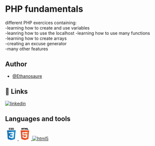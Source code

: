 # PHP fundamentals

different PHP exercices containing:  
-learning how to create and use variables  
-leanring how to use the localhost
-learning how to use many functions  
-learning how to create arrays  
-creating an excuse generator  
-many other features

## Author

- [@Ethanosaure](https://www.github.com/Ethanosaure)

## 🔗 Links

[![linkedin](https://img.shields.io/badge/linkedin-0A66C2?style=for-the-badge&logo=linkedin&logoColor=white)](https://www.linkedin.com/)

## Languages and tools

<a href="https://www.w3schools.com/css/" target="_blank" rel="noreferrer"> <img src="https://raw.githubusercontent.com/devicons/devicon/master/icons/css3/css3-original-wordmark.svg" alt="css3" width="40" height="40"/> </a> <a href="https://www.w3.org/html/" target="_blank" rel="noreferrer"> <img src="https://raw.githubusercontent.com/devicons/devicon/master/icons/html5/html5-original-wordmark.svg" alt="html5" width="40" height="40"/> </a>
</a> <a href="https://www.php.net/download-logos.php" target="_blank" rel="noreferrer"> <img src="https://www.php.net/images/logos/new-php-logo.svg" alt="html5" width="40" height="40"/> </a>

 </p>
